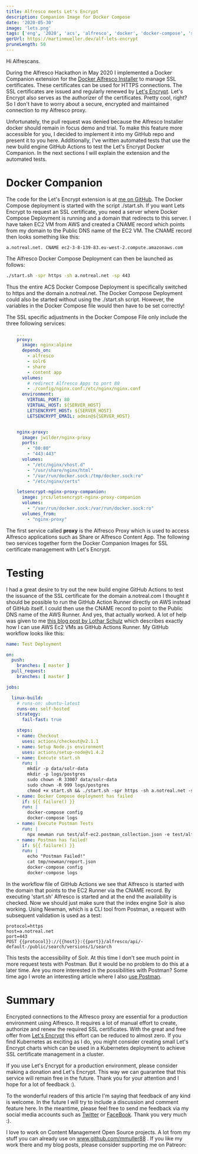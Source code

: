```yaml
---
title: Alfresco meets Let's Encrypt
description: Companion Image for Docker Compose
date: '2020-05-30'
image: 'lets.png'
tags: ['eng', '2020', 'acs', 'alfresco', 'docker', 'docker-compose', 'ssl', 'github-actions', 'postman']
gerUrl: https://martinmueller.dev/alf-lets-encrypt
pruneLength: 50
---
```


Hi Alfrescans.

During the Alfresco Hackathon in May 2020 I implemented a Docker Companion extension for the [Docker Alfresco Installer](https://github.com/Alfresco/alfresco-docker-installer) to manage SSL certificates. These certificates can be used for HTTPS connections. The SSL certificates are issued and regularly renewed by [Let's Encrypt](https://letsencrypt.org/de/). Let's Encrypt also serves as the authorizer of the certificates. Pretty cool, right? So I don't have to worry about a secure, encrypted and maintained connection to my Alfresco proxy.

Unfortunately, the pull request was denied because the Alfresco Installer docker should remain in focus demo and trial. To make this feature more accessible for you, I decided to implement it into my GitHub repo and present it to you here. Additionally, I've written automated tests that use the new build engine GitHub Actions to test the Let's Encrypt Docker Companion. In the next sections I will explain the extension and the automated tests.

# Docker Companion
The code for the Let's Encrypt extension is at [me on GitHub](https://github.com/mmuller88/alf-lets-encrypt). The Docker Compose deployment is started with the script ./start.sh. If you want Lets Encrypt to request an SSL certificate, you need a server where Docker Compose Deployment is running and a domain that redirects to this server. I have taken EC2 VM from AWS and created a CNAME record which points from my domain to the Public DNS name of the EC2 VM. The CNAME record then looks something like this:

```
a.notreal.net. CNAME ec2-3-8-139-83.eu-west-2.compute.amazonaws.com
```

The Alfresco Docker Compose Deployment can then be launched as follows:

```BASH
./start.sh -spr https -sh a.notreal.net -sp 443
```

Thus the entire ACS Docker Compose Deployment is specifically switched to https and the domain a.notreal.net. The Docker Compose Deployment could also be started without using the ./start.sh script. However, the variables in the Docker Compose file would then have to be set correctly!

The SSL specific adjustments in the Docker Compose File only include the three following services:

```YAML
    ...
    proxy:
      image: nginx:alpine
      depends_on:
        - alfresco
        - solr6
        - share
        - content app
      volumes:
        # redirect Alfresco Apps to port 80
        - ./config/nginx.conf:/etc/nginx/nginx.conf
      environment:
        VIRTUAL_PORT: 80
        VIRTUAL_HOST: ${SERVER_HOST}
        LETSENCRYPT_HOST: ${SERVER_HOST}
        LETSENCRYPT_EMAIL: admin@${SERVER_HOST}


    nginx-proxy:
      image: jwilder/nginx-proxy
      ports:
        - "80:80"
        - "443:443"
      volumes:
        - "/etc/nginx/vhost.d"
        - "/usr/share/nginx/html"
        - "/var/run/docker.sock:/tmp/docker.sock:ro"
        - "/etc/nginx/certs"

    letsencrypt-nginx-proxy-companion:
      image: jrcs/letsencrypt-nginx-proxy-companion
      volumes:
        - "/var/run/docker.sock:/var/run/docker.sock:ro"
      volumes_from:
        - "nginx-proxy"
```

The first service called **proxy** is the Alfresco Proxy which is used to access Alfresco applications such as Share or Alfresco Content App. The following two services together form the Docker Companion Images for SSL certificate management with Let's Encrypt.

# Testing
I had a great desire to try out the new build engine GitHub Actions to test the issuance of the SSL certificate for the domain a.notreal.com I thought it should be possible to run the GitHub Action Runner directly on AWS instead of GitHub itself. I could then use the CNAME record to point to the Public DNS name of the AWS Runner. And yes, that actually worked. A lot of help was given to me [this blog post by Lothar Schulz](https://www.lotharschulz.info/2019/12/09/github-action-self-hosted-runners-on-aws-incl-spot-instances/) which describes exactly how I can use AWS Ec2 VMs as GitHub Actions Runner. My GitHub workflow looks like this:

```YAML
name: Test Deployment

on:
  push:
    branches: [ master ]
  pull_request:
    branches: [ master ]

jobs:

  linux-build:
    # runs-on: ubuntu-latest
    runs-on: self-hosted
    strategy:
      fail-fast: true

    steps:
    - name: Checkout
      uses: actions/checkout@v2.1.1
    - name: Setup Node.js environment
      uses: actions/setup-node@v1.4.2
    - name: Execute start.sh
      run: |
        mkdir -p data/solr-data
        mkdir -p logs/postgres
        sudo chown -R 33007 data/solr-data
        sudo chown -R 999 logs/postgres
        chmod +x start.sh && ./start.sh -spr https -sh a.notreal.net -sp 443
    - name: Docker Compose deployment has failed
      if: ${{ failure() }}
      run: |
        docker-compose config
        docker-compose logs
    - name: Execute Postman Tests
      run: |
        npx newman run test/alf-ec2.postman_collection.json -e test/alf-ec2.postman_environment.json -r cli,json --reporter-json-export tmp/newman/report.json
    - name: Postman has failed!
      if: ${{ failure() }}
      run: |
        echo "Postman Failed!"
        cat tmp/newman/report.json
        docker-compose config
        docker-compose logs
```

In the workflow file of GitHub Actions we see that Alfresco is started with the domain that points to the EC2 Runner via the CNAME record. By executing 'start.sh' Alfresco is started and at the end the availability is checked. Now we should just make sure that the index engine Solr is also working. Using Newman, which is a CLI tool from Postman, a request with subsequent validation is used as a test:

```
protocol=https
host=a.notreal.net
port=443
POST {{protocol}}://{{host}}:{{port}}/alfresco/api/-default-/public/search/versions/1/search
```

This tests the accessibility of Solr. At this time I don't see much point in more request tests with Postman. But it would be no problem to do this at a later time. Are you more interested in the possibilities with Postman? Some time ago I wrote an interesting article where I also [use Postman](https://martinmueller.dev/cdk-example).

# Summary
Encrypted connections to the Alfresco proxy are essential for a production environment using Alfresco. It requires a lot of manual effort to create, authorize and renew the required SSL certificates. With the great and free offer from [Let's Encrypt](https://letsencrypt.org/de/) this effort can be reduced to almost zero. If you find Kubernetes as exciting as I do, you might consider creating small Let's Encrypt charts which can be used in a Kubernetes deployment to achieve SSL certificate management in a cluster.

If you use Let's Encrypt for a production environment, please consider making a donation and Let's Encrypt. This way we can guarantee that this service will remain free in the future. Thank you for your attention and I hope for a lot of feedback :).

To the wonderful readers of this article I'm saying that feedback of any kind is welcome. In the future I will try to include a discussion and comment feature here. In the meantime, please feel free to send me feedback via my social media accounts such as [Twitter](https://twitter.com/MartinMueller_) or [FaceBook](https://www.facebook.com/martin.muller.10485). Thank you very much :).

I love to work on Content Management Open Source projects. A lot from my stuff you can already use on www.github.com/mmuller88 . If you like my work there and my blog posts, please consider supporting me on Patreon:

  